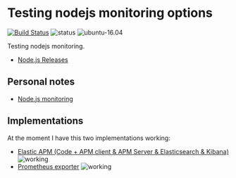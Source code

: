 # Testing nodejs monitoring options

[![Build Status](https://travis-ci.org/jecnua/monitor-nodejs.svg?branch=master)](https://travis-ci.org/jecnua/monitor-nodejs)
![status](https://img.shields.io/badge/project_status-active-green.svg)
![ubuntu-16.04](https://img.shields.io/badge/ubuntu-16.04-green.svg)

Testing nodejs monitoring.

- [Node.js Releases](https://github.com/nodejs/Release)

## Personal notes

 - [Node.js monitoring](https://go-talks.appspot.com/github.com/jecnua/notes-presentations/notes/observability/monitoring_and_alerting/nodejs/01-nodejs_monitoring.article)

## Implementations

At the moment I have this two implementations working:

- [Elastic APM (Code + APM client & APM Server & Elasticsearch & Kibana)](./elasticsearch) ![working](https://img.shields.io/badge/status-working-green.svg)
- [Prometheus exporter](./prometheus) ![working](https://img.shields.io/badge/status-working-green.svg)
